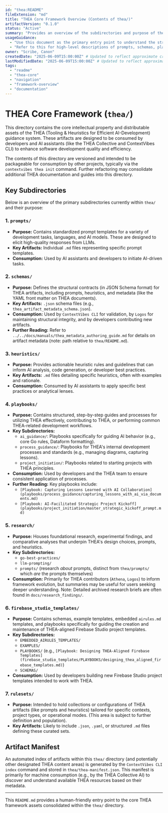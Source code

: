 ```yaml
---
id: "thea:README"
fileExtension: "md"
title: "THEA Core Framework Overview (Contents of thea/)"
artifactVersion: "0.1.0"
status: "Active"
summary: "Provides an overview of the subdirectories and purpose of the core THEA framework assets located within the 'thea/' directory."
usageGuidance:
  - "Use this document as the primary entry point to understand the structure and contents of the 'thea/' directory."
  - "Refer to this for high-level descriptions of prompts, schemas, playbooks, research, and other core THEA artifacts."
owner: "Scribe, Canon"
createdDate: "2025-06-09T15:00:00Z" # Updated to reflect approximate creation time
lastModifiedDate: "2025-06-09T15:00:00Z" # Updated to reflect approximate creation time
tags:
  - "readme"
  - "thea-core"
  - "navigation"
  - "framework-overview"
  - "documentation"
---
```

# THEA Core Framework (`thea/`)

This directory contains the core intellectual property and distributable assets of the THEA (Tooling & Heuristics for Efficient AI-Development) guidance system. These artifacts are designed to be consumed by developers and AI assistants (like the THEA Collective and ContextVibes CLI) to enhance software development quality and efficiency.

The contents of this directory are versioned and intended to be packageable for consumption by other projects, typically via the `contextvibes thea init` command. Further refactoring may consolidate additional THEA documentation and guides into this directory.

## Key Subdirectories

Below is an overview of the primary subdirectories currently within `thea/` and their purpose:

### 1. `prompts/`
   - **Purpose:** Contains standardized prompt templates for a variety of development tasks, languages, and AI models. These are designed to elicit high-quality responses from LLMs.
   - **Key Artifacts:** Individual `.md` files representing specific prompt templates.
   - **Consumption:** Used by AI assistants and developers to initiate AI-driven tasks.

### 2. `schemas/`
   - **Purpose:** Defines the structural contracts (in JSON Schema format) for THEA artifacts, including prompts, heuristics, and metadata (like the YAML front matter on THEA documents).
   - **Key Artifacts:** `.json` schema files (e.g., `thea_artifact_metadata_schema.json`).
   - **Consumption:** Used by `ContextVibes CLI` for validation, by `Logos` for maintaining structural integrity, and by developers contributing new artifacts.
   - **Further Reading:** Refer to `../../docs/manuals/thea_metadata_authoring_guide.md` for details on artifact metadata (note: path relative to `thea/README.md`).

### 3. `heuristics/`
   - **Purpose:** Provides actionable heuristic rules and guidelines that can inform AI analysis, code generation, or developer best practices.
   - **Key Artifacts:** `.md` files detailing specific heuristics, often with examples and rationale.
   - **Consumption:** Consumed by AI assistants to apply specific best practices or analytical lenses.

### 4. `playbooks/`
   - **Purpose:** Contains structured, step-by-step guides and processes for utilizing THEA effectively, contributing to THEA, or performing common THEA-related development workflows.
   - **Key Subdirectories:**
     - `ai_guidance/`: Playbooks specifically for guiding AI behavior (e.g., core Go rules, Dataform formatting).
     - `process_guidance/`: Playbooks for THEA's internal development processes and standards (e.g., managing diagrams, capturing lessons).
     - `project_initiation/`: Playbooks related to starting projects with THEA principles.
   - **Consumption:** Used by developers and the THEA team to ensure consistent application of processes.
   - **Further Reading:** Key playbooks include:
     - `[Playbook: Capturing Lessons Learned with AI Collaboration](playbooks/process_guidance/capturing_lessons_with_ai_via_documents.md)`
     - `[Playbook: AI-Facilitated Strategic Project Kickoff](playbooks/project_initiation/master_strategic_kickoff_prompt.md)`

### 5. `research/`
   - **Purpose:** Houses foundational research, experimental findings, and comparative analyses that underpin THEA's design choices, prompts, and heuristics.
   - **Key Subdirectories:**
     - `go-best-practices/`
     - `llm-prompting/`
     - `prompts/` (research *about* prompts, distinct from `thea/prompts/` which *are* the prompts themselves)
   - **Consumption:** Primarily for THEA contributors (`Athena`, `Logos`) to inform framework evolution, but summaries may be useful for users seeking deeper understanding. Note: Detailed archived research briefs are often found in `docs/research_findings/`.

### 6. `firebase_studio_templates/`
   - **Purpose:** Contains schemas, example templates, embedded `airules.md` templates, and playbooks specifically for guiding the creation and maintenance of THEA-aligned Firebase Studio project templates.
   - **Key Subdirectories:**
     - `EMBEDDED_AIRULES_TEMPLATES/`
     - `EXAMPLES/`
     - `PLAYBOOKS/` (e.g., `[Playbook: Designing THEA-Aligned Firebase Templates](firebase_studio_templates/PLAYBOOKS/designing_thea_aligned_firebase_templates.md)`)
     - `SCHEMAS/`
   - **Consumption:** Used by developers building new Firebase Studio project templates intended to work with THEA.

### 7. `rulesets/`
   - **Purpose:** Intended to hold collections or configurations of THEA artifacts (like prompts and heuristics) tailored for specific contexts, project types, or operational modes. (This area is subject to further definition and population).
   - **Key Artifacts:** Likely to include `.json`, `.yaml`, or structured `.md` files defining these curated sets.

## Artifact Manifest

An automated index of artifacts within this `thea/` directory (and potentially other designated THEA content areas) is generated by the `ContextVibes CLI index` command and stored in `thea/thea-manifest.json`. This manifest is primarily for machine consumption (e.g., by the THEA Collective AI) to discover and understand available THEA resources based on their metadata.

---
This `README.md` provides a human-friendly entry point to the core THEA framework assets consolidated within the `thea/` directory.
